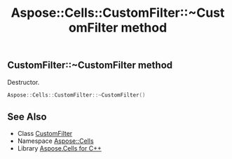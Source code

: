 ﻿---
title: Aspose::Cells::CustomFilter::~CustomFilter method
linktitle: ~CustomFilter
second_title: Aspose.Cells for C++ API Reference
description: 'Aspose::Cells::CustomFilter::~CustomFilter method. Destructor in C++.'
type: docs
weight: 200
url: /cpp/aspose.cells/customfilter/~customfilter/
---
## CustomFilter::~CustomFilter method


Destructor.

```cpp
Aspose::Cells::CustomFilter::~CustomFilter()
```

## See Also

* Class [CustomFilter](../)
* Namespace [Aspose::Cells](../../)
* Library [Aspose.Cells for C++](../../../)

